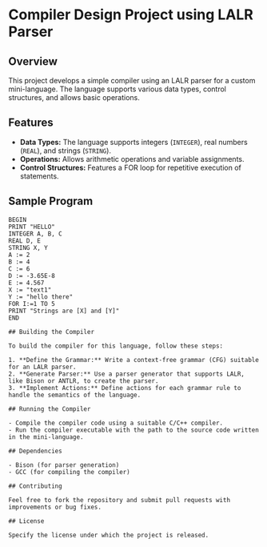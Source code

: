 # Compiler Design Project using LALR Parser

## Overview

This project develops a simple compiler using an LALR parser for a custom mini-language. The language supports various data types, control structures, and allows basic operations.

## Features

- **Data Types:** The language supports integers (`INTEGER`), real numbers (`REAL`), and strings (`STRING`).
- **Operations:** Allows arithmetic operations and variable assignments.
- **Control Structures:** Features a FOR loop for repetitive execution of statements.

## Sample Program

```plaintext
BEGIN
PRINT "HELLO"
INTEGER A, B, C
REAL D, E
STRING X, Y
A := 2
B := 4
C := 6
D := -3.65E-8
E := 4.567
X := "text1"
Y := "hello there"
FOR I:=1 TO 5
PRINT "Strings are [X] and [Y]"
END

## Building the Compiler

To build the compiler for this language, follow these steps:

1. **Define the Grammar:** Write a context-free grammar (CFG) suitable for an LALR parser.
2. **Generate Parser:** Use a parser generator that supports LALR, like Bison or ANTLR, to create the parser.
3. **Implement Actions:** Define actions for each grammar rule to handle the semantics of the language.

## Running the Compiler

- Compile the compiler code using a suitable C/C++ compiler.
- Run the compiler executable with the path to the source code written in the mini-language.

## Dependencies

- Bison (for parser generation)
- GCC (for compiling the compiler)

## Contributing

Feel free to fork the repository and submit pull requests with improvements or bug fixes.

## License

Specify the license under which the project is released.

